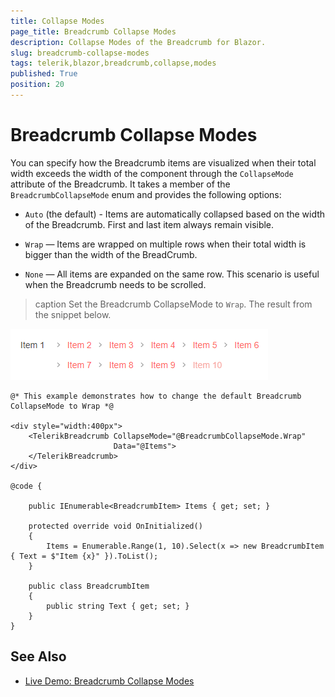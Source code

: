 ```yaml
---
title: Collapse Modes
page_title: Breadcrumb Collapse Modes
description: Collapse Modes of the Breadcrumb for Blazor.
slug: breadcrumb-collapse-modes
tags: telerik,blazor,breadcrumb,collapse,modes
published: True
position: 20
---
```



# Breadcrumb Collapse Modes

You can specify how the Breadcrumb items are visualized when their total width exceeds the width of the component through the `CollapseMode` attribute of the Breadcrumb. It takes a member of the `BreadcrumbCollapseMode` enum and provides the following options:

* `Auto` (the default) - Items are automatically collapsed based on the width of the Breadcrumb. First and last item always remain visible.

* `Wrap` — Items are wrapped on multiple rows when their total width is bigger than the width of the BreadCrumb.

* `None` — All items are expanded on the same row. This scenario is useful when the Breadcrumb needs to be scrolled.

>caption Set the Breadcrumb CollapseMode to `Wrap`. The result from the snippet below.

![Breadcrumb CollapseMode Wrap](images/breadcrumb-collapse-modes-example.png)

````CSHTML
@* This example demonstrates how to change the default Breadcrumb CollapseMode to Wrap *@

<div style="width:400px">
    <TelerikBreadcrumb CollapseMode="@BreadcrumbCollapseMode.Wrap"
                       Data="@Items">
    </TelerikBreadcrumb>
</div>

@code {

    public IEnumerable<BreadcrumbItem> Items { get; set; }

    protected override void OnInitialized()
    {
        Items = Enumerable.Range(1, 10).Select(x => new BreadcrumbItem { Text = $"Item {x}" }).ToList();
    }

    public class BreadcrumbItem
    {
        public string Text { get; set; }
    }
}
````

## See Also

* [Live Demo: Breadcrumb Collapse Modes](https://demos.telerik.com/blazor-ui/breadcrumb/collapse-modes)